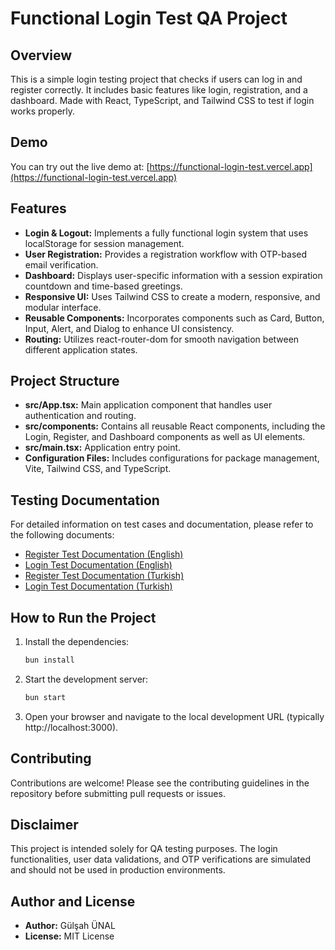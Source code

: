 # Functional Login Test QA Project

## Overview
This is a simple login testing project that checks if users can log in and register correctly. It includes basic features like login, registration, and a dashboard. Made with React, TypeScript, and Tailwind CSS to test if login works properly.

## Demo
You can try out the live demo at: [https://functional-login-test.vercel.app](https://functional-login-test.vercel.app)

## Features
- **Login & Logout:** Implements a fully functional login system that uses localStorage for session management.
- **User Registration:** Provides a registration workflow with OTP-based email verification.
- **Dashboard:** Displays user-specific information with a session expiration countdown and time-based greetings.
- **Responsive UI:** Uses Tailwind CSS to create a modern, responsive, and modular interface.
- **Reusable Components:** Incorporates components such as Card, Button, Input, Alert, and Dialog to enhance UI consistency.
- **Routing:** Utilizes react-router-dom for smooth navigation between different application states.

## Project Structure
- **src/App.tsx:** Main application component that handles user authentication and routing.
- **src/components:** Contains all reusable React components, including the Login, Register, and Dashboard components as well as UI elements.
- **src/main.tsx:** Application entry point.
- **Configuration Files:** Includes configurations for package management, Vite, Tailwind CSS, and TypeScript.

## Testing Documentation
For detailed information on test cases and documentation, please refer to the following documents:
- [Register Test Documentation (English)](https://docs.google.com/spreadsheets/d/1TbjFpvQMmZXTkUNXt2DqmBlM7pZK4YWT7mRMbO0zJes/edit?usp=drive_link)
- [Login Test Documentation (English)](https://docs.google.com/spreadsheets/d/1sayNDu8vERHo5MK5ClYS2z4GXbkCRRRZS4klkilb2tw/edit?usp=drive_link)
- [Register Test Documentation (Turkish)](https://docs.google.com/spreadsheets/d/1m6r3F1WDO91B68p-K5fUvfCx2RrVwofq8GpqfM7PKB4/edit?usp=drive_link)
- [Login Test Documentation (Turkish)](https://docs.google.com/spreadsheets/d/1U2jwiYArzjMqJyBmfRAiMp-n8XmpT4074q7izGjPt30/edit?usp=drive_link)

## How to Run the Project
1. Install the dependencies:
   ```bash
   bun install
   ```
2. Start the development server:
   ```bash
   bun start
   ```
3. Open your browser and navigate to the local development URL (typically http://localhost:3000).

## Contributing
Contributions are welcome! Please see the contributing guidelines in the repository before submitting pull requests or issues.

## Disclaimer
This project is intended solely for QA testing purposes. The login functionalities, user data validations, and OTP verifications are simulated and should not be used in production environments.

## Author and License
- **Author:** Gülşah ÜNAL
- **License:** MIT License
